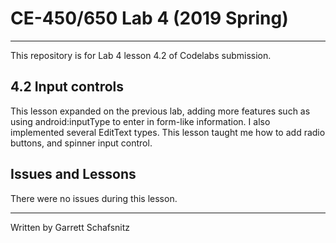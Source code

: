 # CE-450/650 Lab 4 (2019 Spring)
---
This repository is for Lab 4 lesson 4.2 of Codelabs submission.
 
## 4.2 Input controls

This lesson expanded on the previous lab, adding more features such as using android:inputType to enter in form-like information. I also implemented several EditText types. This lesson taught me how to add radio buttons, and spinner input control. 


## Issues and Lessons
 
There were no issues during this lesson. 

---
Written by Garrett Schafsnitz
